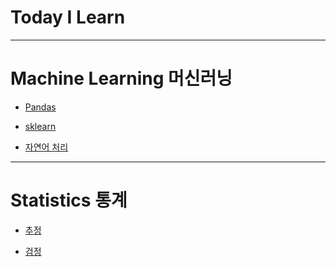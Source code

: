 Today I Learn
===============
---

# Machine Learning 머신러닝

* [Pandas](https://github.com/JAEHYUNYUK/python/blob/main/Pandas/Pandas.md)

* [sklearn](https://github.com/JAEHYUNYUK/Machine-Learning/tree/main/sklearn#sickit-learning)

* [자연어 처리](https://github.com/JAEHYUNYUK/Machine-Learning#자연어-처리)
---
# Statistics 통계

* [추정](https://github.com/JAEHYUNYUK/-Statistics-/blob/main/README.md)

* [검정](https://github.com/JAEHYUNYUK/-Statistics-/blob/main/README.md)
